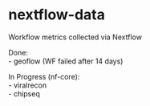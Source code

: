 # nextflow-data
Workflow metrics collected via Nextflow

Done:  
	- geoflow (WF failed after 14 days)

In Progress (nf-core):  
	- viralrecon  
	- chipseq
